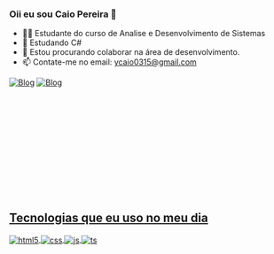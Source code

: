 ### Oii eu sou Caio Pereira 👋
- 👨‍🎓 Estudante do curso de Analise e Desenvolvimento de Sistemas
- 🌱 Estudando C#
- 👯 Estou procurando colaborar na área de desenvolvimento.
- 📫 Contate-me no email: ycaio0315@gmail.com

[![Blog](https://img.shields.io/badge/LinkedIn-0077B5?style=for-the-badge&logo=linkedin&logoColor=white)](https://br.linkedin.com/in/vismar-flores-65b220248)
[![Blog](https://img.shields.io/badge/Instagram-E4405F?style=for-the-badge&logo=instagram&logoColor=white)](https://www.instagram.com/flors_vismar/)

<div>
  <a href="https://github.com/ycaiooo">
  <img height="180em" scr="https://github-readme-stats.vercel.app/api?username=rafaballerine&show_icon=true&theme=dracula&include_all_commints=true&count_private=true"/>
</div>

## Tecnologias que eu uso no meu dia

<div style="display: inline_block">
  <img align="center" alt="html5" src="https://img.shields.io/badge/HTML5-E34F26?style=for-the-badge&logo=html5&logoColor=white" />
  <img align="center" alt="css" src="https://img.shields.io/badge/CSS3-1572B6?style=for-the-badge&logo=css3&logoColor=white" />
  <img align="center" alt="js" src="https://img.shields.io/badge/Python-14354C?style=for-the-badge&logo=python&logoColor=white" />
  <img align="center" alt="ts" src="https://img.shields.io/badge/C-00599C?style=for-the-badge&logo=c&logoColor=white" />
</div><br/>
